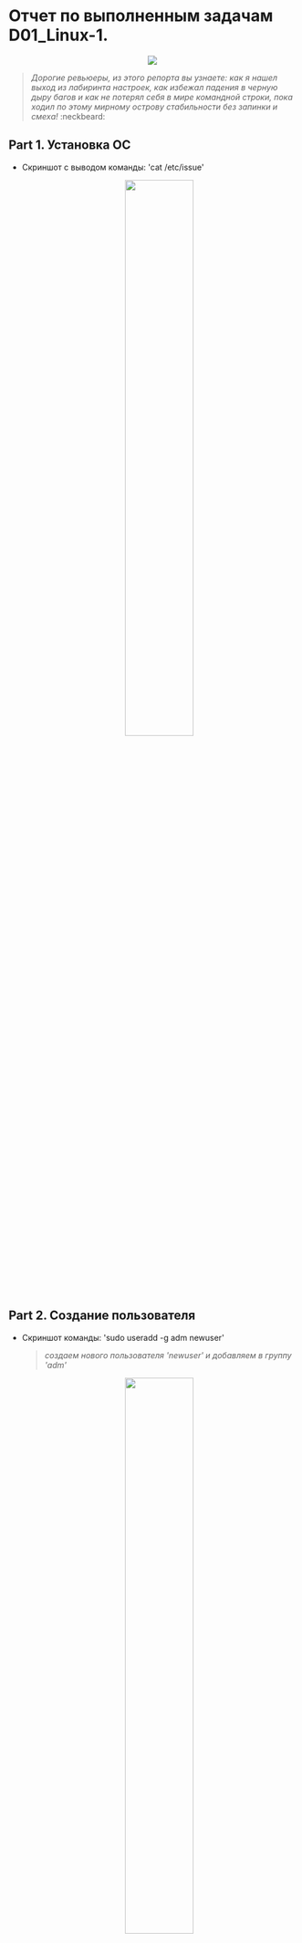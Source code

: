 # Отчет по выполненным задачам D01_Linux-1.

<p align ="center"><img src="./img/devOps.png" style="width:100% height:auto"></p>

> *Дорогие ревьюеры, из этого репорта вы узнаете: как я нашел выход из лабиринта настроек, как избежал падения в черную дыру багов и как не потерял себя в мире командной строки, пока ходил по этому мирному острову стабильности без запинки и смеха!* :neckbeard:
## Part 1. Установка ОС  
- Cкриншот с выводом команды: 'cat /etc/issue'
    <p align ="center"><img src="./img/part1.png" style="width:50%; height:auto;"></p>

## Part 2. Создание пользователя  
- Скриншот команды: 'sudo useradd -g adm newuser'
     > *создаем нового пользователя 'newuser' и добавляем в группу 'adm'*
    <p align ="center"><img src="./img/part2.1.png" style="width:50%; height:auto;"></p>  
- Скриншот команды:'cat /etc/passwd'
    <p align ="center"><img src="./img/part2.2.png" style="width:50%; height:auto;"></p>

## Part 3. Настройка сети ОС
- Установка названия машины вида 'user-1'
    <p align ="center"><img src="./img/part3.1.png" style="width:50%; height:auto;"></p>
- Установка временной зоны, соответствующей текущему местоположению
    <p align ="center"><img src="./img/part3.2.png" style="width:50%; height:auto;"></p>
- Вывод названия сетевых интерфейсов с помощью консольной команды.
    > - *Интерфейс lo - это виртуальный сетевой интерфейс, используется для общения процессов сетевого стека на компе.  Имеет IP-адрес 127.0.0.1. "inet6" указывает на то, что следующие параметры относятся к адресу IPv6.'::1/128' - это сам IPv6 адрес и его префиксная длина (длина префикса подсети). 'scope host' указывает на ограничение области видимости адреса, в данном случае - только для локального хоста.*
    > - *Интерфейс enp0s3: link/ether - указывает на тип интерфейса (Ethernet) и его MAC-адрес, 'brd' указывает на широковещательный (broadcast) MAC-адрес для этого интерфейса, 'inet' указывает на IPv4-адрес интерфейса и его префиксную длину (24 бита, что соответствует подсети с маской 255.255.255.0), 'scope global' указывает на область видимости (scope) этого IP-адреса, обозначая, что он является глобальным IP-адресом. "dynamic" указывает, что этот IP-адрес был назначен динамически с использованием протокола DHCP.*
    <p align ="center"><img src="./img/part3.3.png" style="width:50%; height:auto;"></p>    
- Скриншот использование команд, для получения ip адреса устройства от DHCP сервера
    > - *dhclient -v - для получения IP-адреса устройства от DHCP-сервера, флаг -v для более подробной информаци.*
    > - *DHCP это протокол динамической конфигурации хоста, т.е. сетевой протокол, который позволяет устройствам автоматически получать IP-адрес, подсетевую маску, адрес шлюза и другие сетевые параметры от DHCP-сервера, что позволяет упростить процесс настройки сети и управления IP-адресами в компьютерных сетях.*
    <p align ="center"><img src="./img/part3.4.png" style="width:50%; height:auto;"></p>    
- Скриншот - внешний ip-адрес шлюза (ip) и внутренний IP-адрес шлюза, он же ip-адрес по умолчанию (gw)
    > *ip route - отображает полную таблицу маршрутизации, включая внешний IP-адрес шлюза и внутренний IP-адрес шлюза по умолчанию.*
    <p align ="center"><img src="./img/part3.5.png" style="width:50%; height:auto;"></p>     
### Задай статичные (заданные вручную, а не полученные от DHCP сервера) настройки ip, gw, dns (используй публичный DNS серверы, например 1.1.1.1 или 8.8.8.8).
> *Редактируем файл настройки сети /etc/netplan/00-installer-config.yaml*    
- Вывод заданных настроек
    <p align ="center"><img src="./img/part3.6.png" style="width:50%; height:auto;"></p>
- После перезагрузки - sudo reboot и сетевые настройки
    >  *Статичные сетевые настройки (ip, gw, dns) соответствуют заданным*   
    <p align ="center"><img src="./img/part3.7.png" style="width:50%; height:auto;"></p>   
- Вывод команды: systemd-resolve --status    
    >  *можно посмотреть текущие настройки DNS-серверов*   
    <p align ="center"><img src="./img/part3.7.1.png" style="width:50%; height:auto;"></p>    
- Успешно пропингуй удаленные хосты 1.1.1.1 и ya.ru и вставь в отчёт скрин с выводом команды.
  > *В выводе команды должна быть фраза «0% packet loss».*     
  - вывод комманд: 'ping 8.8.8.8' и 'ping 1.1.1.1'
    <p align ="center"><img src="./img/part3.8.1.png" style="width:50%; height:auto;"></p>   
  - вывод комманд: 'ping ya.ru'
    <p align ="center"><img src="./img/part3.8.2.png" style="width:50%; height:auto;"></p>   

## Part 4. Обновление ОС   
- Обновление системных пакетов    
    > - *Комманды: sudo apt update, sudo apt upgrade*   
    <p align ="center"><img src="./img/part4.png" style="width:50%; height:auto;"></p>  
## Part 5. Использование команды **sudo**
- скрин с изменённым hostname от имени пользователя: 'newuser'    
    > *Истинное назначение команды sudo - состоит в том, что она дает разрешение пользователю на выполнение определенной команды с правами суперпользователя (root) без необходимости входа в учетную запись root.  Обеспечивает безопасное управление системой, поскольку пользователь может получать доступ к суперпользовательским привилегиям только при необходимости;*   
    <p align ="center"><img src="./img/part5.png" style="width:50%; height:auto;"></p>  
## Part 6. Установка и настройка службы времени
- Настройка службы автоматической синхронизации времени    
    > *Вывод времени часового пояса. Вывод команды содержит `NTPSynchronized=yes`*   
    <p align ="center"><img src="./img/part6.png" style="width:50%; height:auto;"></p>  
## Part 7. Установка и использование текстовых редакторов 
- Установка текстовых редакторов **VIM** (**NANO**, **MCEDIT**)   
	@@ -71,48 +78,48 @@
    > *Напиcал свой никнейм, и закрыл файл с сохранением изменений.*
     - **VIM:**
         > *закрытие - 'esc' ':' 'w' 'q'* 
         <p align ="center"><img src="./img/part7.1.1.png" style="width:50%; height:auto;"></p>  
     - **NANO:**
         > *закрытие - 'ctrl' 'x' 'y'* 
         <p align ="center"><img src="./img/part7.1.2.png" style="width:50%; height:auto;"></p>  
     - **MCEDIT:**
         > *закрытие - 'esc' 'yes'* 
         <p align ="center"><img src="./img/part7.1.3.png" style="width:50%; height:auto;"></p>  
- Используя каждый из трех редакторов, отредактируй файлы *test_X.txt*, где X -- название редактора.
    > *отредактировал файл, заменив никнейм на строку «21 School 21», закрыл файл без сохранения изменений.
     - **VIM:**
         > - *редактирование - 'esc' ':' '%s/woodysyl/21 School/g'*
         > - *закрытие - 'esc' ':' 'q' '!'* 
         <p align ="center"><img src="./img/part7.2.1.png" style="width:50%; height:auto;"></p>  
     - **NANO:**
         > - *редактирование -  'ctrl' '\' 'woodysyl' '21 Schoo 21' Y*
         > - *закрытие - 'ctrl' 'x' 'n'* 
         <p align ="center"><img src="./img/part7.2.2.png" style="width:50%; height:auto;"></p>  
     - **MCEDIT:**
         > -  *редактирование -  F4 'woodysyl' '21 Schoo 21'*
         > - *закрытие - 'esc' 'no'* 
         <p align ="center"><img src="./img/part7.2.3.png" style="width:50%; height:auto;"></p>      
## Part 8. Установка и базовая настройка сервиса **SSHD**
- Установка 'SSHd'.  
    > *комманда: sudo apt-get install openssh-server*
- Установка автозапуска службы при загрузке системы.
    > *комманда: sudo systemctl enable ssh*
    <p align ="center"><img src="./img/part8.1.png" style="width:50%; height:auto;"></p>  
- Перенастройка 'SSHd' на порт 2022.
    - Редактируем файл /etc/ssh/sshd_config.
      > *комманда: sudo vim /etc/ssh/sshd_config*
      <p align ="center"><img src="./img/part8.2.png" style="width:50%; height:auto;"></p>     
    - перезагрузка 'SSHd'
      > *комманда: sudo systemctl restart ssh*
- Показ наличия процесса sshd.
    > *команда: ps aux | grep sshd -  выводит список всех процессов и отображаем только связанные с SSH-сервером*
    <p align ="center"><img src="./img/part8.3.png" style="width:50%; height:auto;"></p>
- Перезагрузка системы.
    > *команда: sudo reboot*
- Установка  'net-tools' для работы с сетью.
    > *команда: sudo apt install net-tools*
    <p align ="center"><img src="./img/part8.4.1.png" style="width:50%; height:auto;"></p>
- Вывод команды netstat -tan.
    > - *Команда netstat -tan отображает список всех открытых сетевых соединений и портов в формате таблицы.* 
    > - *Значения ключей:*
	@@ -125,7 +132,7 @@
      > - *oreign Address: удаленный адрес и порт*
      > - *State: текущее состояние соединения (например, ESTABLISHED, LISTEN, etc.)*
      > - *Значение 0.0.0.0 в столбце Local Address указывает на то, что сервер "слушает" все доступные сетевые интерфейсы и адреса на указанном порту. Это означает, что сервер готов принимать входящие соединения с любого доступного адреса.*
    <p align ="center"><img src="./img/part8.4.2.png" style="width:50%; height:auto;"></p>
## Part 9. Установка и использование утилит **top**, **htop**
- Вывод команды top.
	@@ -137,30 +144,30 @@
    > - *загрузку памяти: 3919,5 total 3248,0 free 176,4 used 495,11 buff/cache*
    > - *pid процесса занимающего больше всего памяти: 1*
    > - *pid процесса, занимающего больше всего процессорного времени: 1277*
    <p align ="center"><img src="./img/part9.1.png" style="width:50%; height:auto;"></p>
   
- В отчёт вставь скрин с выводом команды htop:
  - отсортированному по:
      - PID
      <p align ="center"><img src="./img/part9.2.1.1.png" style="width:50%; height:auto;"></p>
      
      - PERCENT_CPU
      <p align ="center"><img src="./img/part9.2.1.2.png" style="width:50%; height:auto;"></p>
      
      - PERCENT_MEM
      <p align ="center"><img src="./img/part9.2.1.3.png" style="width:50%; height:auto;"></p>
      
      - TIME
      <p align ="center"><img src="./img/part9.2.1.4.png" style="width:50%; height:auto;"></p>
      
  - отфильтрованному для процесса sshd  
  <p align ="center"><img src="./img/part9.2.2.png" style="width:50%; height:auto;"></p>

  - с процессом syslog, найденным, используя поиск  
  <p align ="center"><img src="./img/part9.2.3.png" style="width:50%; height:auto;"></p>

  - с добавленным выводом hostname, clock и uptime  
  <p align ="center"><img src="./img/part9.2.4.png" style="width:50%; height:auto;"></p>

## Part 10. Использование утилиты **fdisk**

	@@ -169,20 +176,20 @@
    > - *размер: 25GiB*
    > - *количество секторов: 52428800*
    > - *размер swap: 2.2Gi*
    <p align ="center"><img src="./img/part10.png" style="width:50%; height:auto;"></p>
## Part 11. Использование утилиты **df**  
- Запуск команды df
  > - *1K-block - единица измерения размера данных или хранения в Linux, составляет 1024 байта или 1 килобайт.*
  <p align ="center"><img src="./img/part11.1.png" style="width:50%; height:auto;"></p>
  > - *размер раздела: 11758760 1K-blocks (1kB)*
  > - *размер занятого пространства: 4982920 1K-blocks (1kB)*
  > - *размер свободного пространства: 6156732 1K-blocks (1kB)*
  > - *процент использования: 45%*
- Запустк команды df -Th.
   > - *тип файловой системы для раздела ext4*
  <p align ="center"><img src="./img/part11.2.png" style="width:50%; height:auto;"></p>
  
  > - *размер раздела: 12G*
  > - *размер занятого пространства: 4.8G*
	@@ -191,44 +198,43 @@
## Part 12. Использование утилиты **du**   
- Запустк команды du.
  <p align ="center"><img src="./img/part12.1.png" style="width:50%; height:auto;"></p>

- Вывод размеров папок /home, /var, /var/log (в байтах, в человекочитаемом виде).
  <p align ="center"><img src="./img/part12.2.png" style="width:50%; height:auto;"></p>

- Вывод размеров всего содержимого в /var/log (не общее, а каждого вложенного элемента, используя *).   
  <p align ="center"><img src="./img/part12.3.png" style="width:50%; height:auto;"></p>

## Part 13. Установка и использование утилиты **ncdu**   
- Установка утилиты ncdu   
  <p align ="center"><img src="./img/part13.1.png" style="width:50%; height:auto;"></p>

- Вывод размеров папок /home, /var, /var/log   
  <p align ="center"><img src="./img/part13.2.png" style="width:50%; height:auto;"></p>

## Part 14. Работа с системными журналами
- Вывод время последней успешной авторизации, имя пользователя и метод входа в систему
  > *Mar 22 01:22:28 user-2 sudo: woodysyl : TTY=tty1 : PWD=/home/woodysyl*  
  > *Mar 22 01:22:28 user-2  sudo: pam_unix(sudo:session): session opened for user root by woodysyl*  
  <p align ="center"><img src="./img/part14.1.png" style="width:50%; height:auto;"></p>
- Cообщение о рестарте службы SSHd
  > *команда: sudo systemctl restart sshd*  
  <p align ="center"><img src="./img/part14.2.png" style="width:50%; height:auto;"></p> 
## Part 15. Использование планировщика заданий **CRON**

- Используя планировщик заданий, запусти команду uptime через каждые 2 минуты.
  >Вывод на экран списка текущих заданий для CRONt
  <p align ="center"><img src="./img/part15.1.png" style="width:50%; height:auto;"></p> 
  
- Найди в системных журналах строчки (минимум две в заданном временном диапазоне)
  > *Демон запускаетсячерз две минуты, но: сообщение "no MTA installed, discarding output" означает, что в системе не установлен компонент MTA, который обычно используется для отправки вывода выполненных заданий cron на почту администратору системы.*
  <p align ="center"><img src="./img/part15.2.png" style="width:50%; height:auto;"></p> 

- Удали все задания из планировщика заданий.
  <p align ="center"><img src="./img/part15.3.png" style="width:50%; height:auto;"></p> 

  <p align ="center"><a><img src="./img/finish.png" style="width:100%; height:auto;"></a><a><img src="./img/end.png" style="width:15%; height:auto;"></a></p>